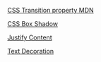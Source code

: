 [CSS Transition property MDN](https://developer.mozilla.org/en-US/docs/Web/CSS/CSS_transitions/Using_CSS_transitions)

[CSS Box Shadow](https://developer.mozilla.org/en-US/docs/Web/CSS/box-shadow)

[Justify Content](https://developer.mozilla.org/en-US/docs/Web/CSS/justify-content)

[Text Decoration](https://developer.mozilla.org/en-US/docs/Web/CSS/text-decoration)